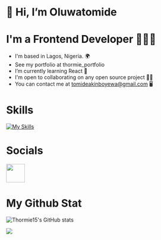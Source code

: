 # 👋 Hi, I’m Oluwatomide

# I'm a Frontend Developer 👨🏾‍💻
- I'm based in Lagos, Nigeria. 🌍
- See my portfolio at thormie_portfolio
- I’m currently learning React 🧠 
- I'm open to collaborating on any open source project 🤝🏾
- You can contact me at tomideakinboyewa@gmail.com 🖥️

# Skills
[![My Skills](https://skills.thijs.gg/icons?i=js,html,css,tailwind,react,vue)](https://skills.thijs.gg)

# Socials

<a href="https://twitter.com/justthormie">
    <img height="50" src="https://cdn4.iconfinder.com/data/icons/logos-and-brands/512/315_Twitter_logo-128.png"/>
</a>


# My Github Stat

![Thormie15's GitHub stats](https://github-readme-stats.vercel.app/api?username=Thormie15&show_icons=true&theme=radical)

<img src="https://github-readme-stats.vercel.app/api/top-langs?username=Thormie15&layout=compact"/>


<!---
Thormie15/Thormie15 is a ✨ special ✨ repository because its `README.md` (this file) appears on your GitHub profile.
You can click the Preview link to take a look at your changes.
--->
